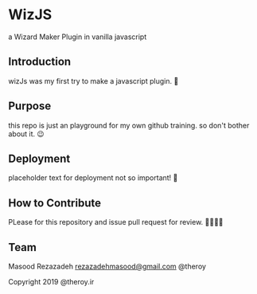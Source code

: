 # WizJS

a Wizard Maker Plugin in vanilla javascript

## Introduction

wizJs was my first try to make a javascript plugin. 👶

## Purpose

this repo is just an playground for my own github training. so don't bother about it. 😉

## Deployment

placeholder text for deployment not so important! 😬

## How to Contribute

PLease for this repository and issue pull request for review. 👩‍💻👨‍💻

## Team

Masood Rezazadeh    rezazadehmasood@gmail.com   @theroy


Copyright 2019 @theroy.ir 
